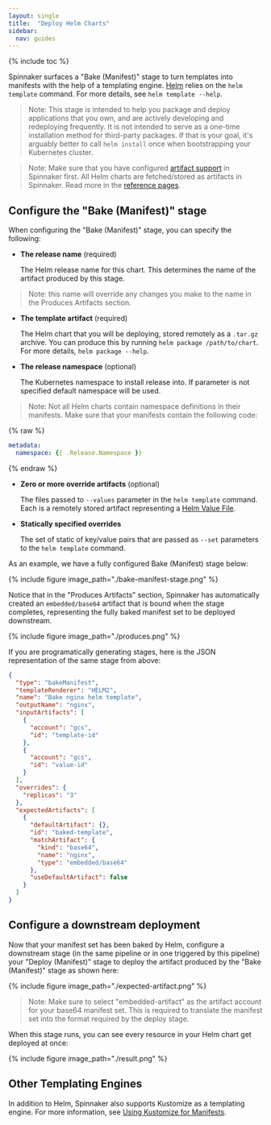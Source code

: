 ```yaml
---
layout: single
title:  "Deploy Helm Charts"
sidebar:
  nav: guides
---
```


{% include toc %}

Spinnaker surfaces a "Bake (Manifest)" stage to turn templates into manifests
with the help of a templating engine. [Helm](https://helm.sh/) relies on the `helm template` command.
For more details, see `helm template --help`.

> Note: This stage is intended to help you package and deploy applications
> that you own, and are actively developing and redeploying frequently.
> It is not intended to serve as a one-time installation method for
> third-party packages. If that is your goal, it's arguably better to call
> `helm install` once when
> bootstrapping your Kubernetes cluster.

> Note: Make sure that you have configured [artifact support](/setup/artifacts)
> in Spinnaker first. All Helm charts are fetched/stored as artifacts in
> Spinnaker. Read more in the [reference pages](/reference/artifacts).

## Configure the "Bake (Manifest)" stage

When configuring the "Bake (Manifest)" stage, you can specify the following:

* __The release name__ (required)

  The Helm release name for this chart. This determines the name of the
  artifact produced by this stage.

> Note: this name will override any changes you make to the name
> in the Produces Artifacts section.

* __The template artifact__ (required)

  The Helm chart that you will be deploying, stored remotely as a
  `.tar.gz` archive. You can produce this by running `helm package
  /path/to/chart`. For more details, `helm package --help`.

* __The release namespace__ (optional)

  The Kubernetes namespace to install release into. If parameter is not
  specified default namespace will be used.

> Note: Not all Helm charts contain namespace definitions in their manifests.
> Make sure that your manifests contain the following code:

{% raw %}
```yaml
metadata:
  namespace: {{ .Release.Namespace }}
```
{% endraw %}

* __Zero or more override artifacts__ (optional)

  The files passed to `--values` parameter in the `helm
  template` command. Each is a
  remotely stored artifact representing a [Helm Value
  File](https://helm.sh/docs/topics/chart_template_guide/values_files/).

* __Statically specified overrides__

  The set of static of key/value pairs that are passed as `--set` parameters to
  the `helm template` command.

As an example, we have a fully configured Bake (Manifest) stage below:

{%
  include
  figure
  image_path="./bake-manifest-stage.png"
%}

Notice that in the "Produces Artifacts" section, Spinnaker has automatically
created an `embedded/base64` artifact that is bound when the stage
completes, representing the fully baked manifest set to be deployed downstream.

{%
  include
  figure
  image_path="./produces.png"
%}

If you are programatically generating stages, here is the JSON representation
of the same stage from above:

```json
{
  "type": "bakeManifest",
  "templateRenderer": "HELM2",
  "name": "Bake nginx helm template",
  "outputName": "nginx",
  "inputArtifacts": [
    {
      "account": "gcs",
      "id": "template-id"
    },
    {
      "account": "gcs",
      "id": "value-id"
    }
  ],
  "overrides": {
    "replicas": "3"
  },
  "expectedArtifacts": [
    {
      "defaultArtifact": {},
      "id": "baked-template",
      "matchArtifact": {
        "kind": "base64",
        "name": "nginx",
        "type": "embedded/base64"
      },
      "useDefaultArtifact": false
    }
  ]
}
```

## Configure a downstream deployment

Now that your manifest set has been baked by Helm, configure a downstream stage
(in the same pipeline or in one triggered by this pipeline) your "Deploy
(Manifest)" stage to deploy the artifact produced by the "Bake (Manifest)"
stage as shown here:

{%
  include
  figure
  image_path="./expected-artifact.png"
%}

> Note: Make sure to select "embedded-artifact" as the artifact account for
> your base64 manifest set. This is required to translate the manifest set into
> the format required by the deploy stage.

When this stage runs, you can see every resource in your Helm chart get
deployed at once:

{%
  include
  figure
  image_path="./result.png"
%}

## Other Templating Engines

In addition to Helm, Spinnaker also supports Kustomize as a templating engine. For more information, see [Using Kustomize for Manifests](/guides/user/kubernetes-v2/kustomize-manifests/).
